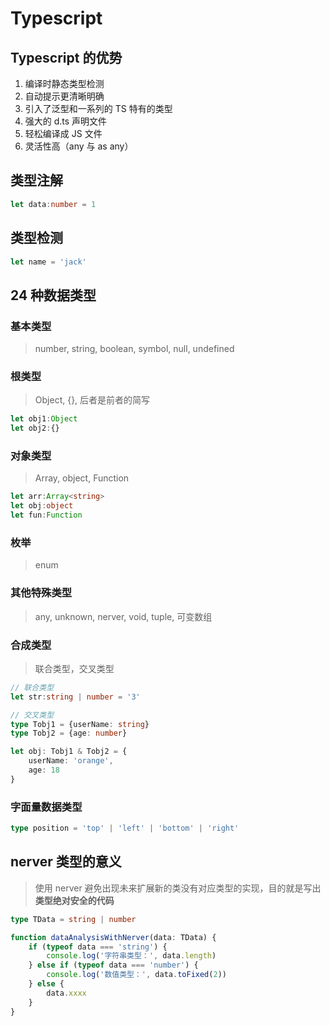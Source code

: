 # Typescript

## Typescript 的优势

1. 编译时静态类型检测
2. 自动提示更清晰明确
3. 引入了泛型和一系列的 TS 特有的类型
4. 强大的 d.ts 声明文件
5. 轻松编译成 JS 文件
6. 灵活性高（any 与 as any）

## 类型注解

```ts
let data:number = 1
```

## 类型检测

```ts
let name = 'jack'
```

## 24 种数据类型

### 基本类型

> number, string, boolean, symbol, null, undefined

### 根类型

> Object, {}, 后者是前者的简写

```ts
let obj1:Object
let obj2:{}
```

### 对象类型

> Array, object, Function

```ts
let arr:Array<string>
let obj:object
let fun:Function
```

### 枚举

> enum

### 其他特殊类型

> any, unknown, nerver, void, tuple, 可变数组

### 合成类型

> 联合类型，交叉类型

```ts
// 联合类型
let str:string | number = '3'

// 交叉类型
type Tobj1 = {userName: string}
type Tobj2 = {age: number}

let obj: Tobj1 & Tobj2 = {
	userName: 'orange',
	age: 18
}
```

### 字面量数据类型

```ts
type position = 'top' | 'left' | 'bottom' | 'right'
```

## nerver 类型的意义

> 使用 nerver 避免出现未来扩展新的类没有对应类型的实现，目的就是写出**类型绝对安全的代码**

```ts
type TData = string | number

function dataAnalysisWithNerver(data: TData) {
	if (typeof data === 'string') {
		console.log('字符串类型：', data.length)
	} else if (typeof data === 'number') {
		console.log('数值类型：', data.toFixed(2))
	} else {
		data.xxxx
	}
}
```
